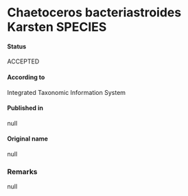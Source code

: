 Chaetoceros bacteriastroides Karsten SPECIES
=======

#### Status
ACCEPTED

#### According to
Integrated Taxonomic Information System

#### Published in
null

#### Original name
null

### Remarks
null